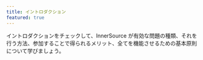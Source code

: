 ```yaml
---
title: イントロダクション
featured: true
---
```

イントロダクションをチェックして、InnerSource が有効な問題の種類、それを行う方法、参加することで得られるメリット、全てを機能させるための基本原則について学びましょう。